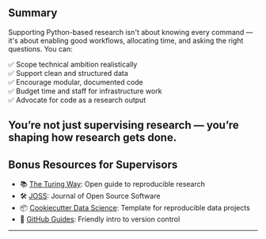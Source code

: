 ## Summary
Supporting Python-based research isn't about knowing every command — it's about enabling good workflows, allocating time, and asking the right questions. You can:

✅ Scope technical ambition realistically  
✅ Support clean and structured data  
✅ Encourage modular, documented code  
✅ Budget time and staff for infrastructure work  
✅ Advocate for code as a research output

You’re not just supervising research — you’re shaping how research gets done.
---

## Bonus Resources for Supervisors

- 📚 [The Turing Way](https://the-turing-way.netlify.app): Open guide to reproducible research
- 🛠️ [JOSS](https://joss.theoj.org): Journal of Open Source Software
- 📦 [Cookiecutter Data Science](https://drivendata.github.io/cookiecutter-data-science/): Template for reproducible data projects
- 📖 [GitHub Guides](https://guides.github.com/): Friendly intro to version control

---